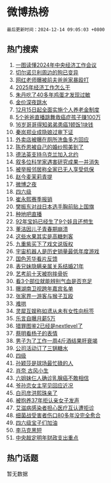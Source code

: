 # 微博热榜

`最后更新时间：2024-12-14 09:05:03 +0800`

## 热门搜索

1. [一图读懂2024年中央经济工作会议](https://m.weibo.cn/search?containerid=100103type%3D1%26t%3D10%26q%3D%23%E4%B8%80%E5%9B%BE%E8%AF%BB%E6%87%822024%E5%B9%B4%E4%B8%AD%E5%A4%AE%E7%BB%8F%E6%B5%8E%E5%B7%A5%E4%BD%9C%E4%BC%9A%E8%AE%AE%23&stream_entry_id=51&isnewpage=1&extparam=seat%3D1%26cate%3D10103%26pos%3D0%26q%3D%2523%25E4%25B8%2580%25E5%259B%25BE%25E8%25AF%25BB%25E6%2587%25822024%25E5%25B9%25B4%25E4%25B8%25AD%25E5%25A4%25AE%25E7%25BB%258F%25E6%25B5%258E%25E5%25B7%25A5%25E4%25BD%259C%25E4%25BC%259A%25E8%25AE%25AE%2523%26stream_entry_id%3D51%26c_type%3D51%26filter_type%3Drealtimehot%26dgr%3D0%26display_time%3D1734138302%26pre_seqid%3D173413830243802171147112)
1. [切尔诺贝利周边的狗已变异](https://m.weibo.cn/search?containerid=100103type%3D1%26t%3D10%26q%3D%23%E5%88%87%E5%B0%94%E8%AF%BA%E8%B4%9D%E5%88%A9%E5%91%A8%E8%BE%B9%E7%9A%84%E7%8B%97%E5%B7%B2%E5%8F%98%E5%BC%82%23&stream_entry_id=31&isnewpage=1&extparam=seat%3D1%26flag%3D2%26filter_type%3Drealtimehot%26realpos%3D1%26c_type%3D31%26lcate%3D5001%26cate%3D5001%26band_rank%3D1%26pos%3D0%26q%3D%2523%25E5%2588%2587%25E5%25B0%2594%25E8%25AF%25BA%25E8%25B4%259D%25E5%2588%25A9%25E5%2591%25A8%25E8%25BE%25B9%25E7%259A%2584%25E7%258B%2597%25E5%25B7%25B2%25E5%258F%2598%25E5%25BC%2582%2523%26stream_entry_id%3D31%26dgr%3D0%26display_time%3D1734138302%26pre_seqid%3D173413830243802171147112)
1. [网红老师曝被前夫爸爸家暴殴打](https://m.weibo.cn/search?containerid=100103type%3D1%26t%3D10%26q%3D%23%E7%BD%91%E7%BA%A2%E8%80%81%E5%B8%88%E6%9B%9D%E8%A2%AB%E5%89%8D%E5%A4%AB%E7%88%B8%E7%88%B8%E5%AE%B6%E6%9A%B4%E6%AE%B4%E6%89%93%23&stream_entry_id=31&isnewpage=1&extparam=seat%3D1%26flag%3D2%26filter_type%3Drealtimehot%26realpos%3D2%26c_type%3D31%26lcate%3D5001%26cate%3D5001%26band_rank%3D2%26pos%3D1%26q%3D%2523%25E7%25BD%2591%25E7%25BA%25A2%25E8%2580%2581%25E5%25B8%2588%25E6%259B%259D%25E8%25A2%25AB%25E5%2589%258D%25E5%25A4%25AB%25E7%2588%25B8%25E7%2588%25B8%25E5%25AE%25B6%25E6%259A%25B4%25E6%25AE%25B4%25E6%2589%2593%2523%26stream_entry_id%3D31%26dgr%3D0%26display_time%3D1734138302%26pre_seqid%3D173413830243802171147112)
1. [2025年经济工作怎么干](https://m.weibo.cn/search?containerid=100103type%3D1%26t%3D10%26q%3D%232025%E5%B9%B4%E7%BB%8F%E6%B5%8E%E5%B7%A5%E4%BD%9C%E6%80%8E%E4%B9%88%E5%B9%B2%23&stream_entry_id=31&isnewpage=1&extparam=seat%3D1%26flag%3D0%26filter_type%3Drealtimehot%26realpos%3D3%26c_type%3D31%26lcate%3D5001%26cate%3D5001%26band_rank%3D3%26pos%3D2%26q%3D%25232025%25E5%25B9%25B4%25E7%25BB%258F%25E6%25B5%258E%25E5%25B7%25A5%25E4%25BD%259C%25E6%2580%258E%25E4%25B9%2588%25E5%25B9%25B2%2523%26stream_entry_id%3D31%26dgr%3D0%26display_time%3D1734138302%26pre_seqid%3D173413830243802171147112)
1. [朱丹吃了40多年鸡蛋才发现过敏](https://m.weibo.cn/search?containerid=100103type%3D1%26t%3D10%26q%3D%23%E6%9C%B1%E4%B8%B9%E5%90%83%E4%BA%8640%E5%A4%9A%E5%B9%B4%E9%B8%A1%E8%9B%8B%E6%89%8D%E5%8F%91%E7%8E%B0%E8%BF%87%E6%95%8F%23&stream_entry_id=31&isnewpage=1&extparam=seat%3D1%26flag%3D2%26filter_type%3Drealtimehot%26realpos%3D4%26c_type%3D31%26lcate%3D5001%26cate%3D5001%26band_rank%3D4%26pos%3D3%26q%3D%2523%25E6%259C%25B1%25E4%25B8%25B9%25E5%2590%2583%25E4%25BA%258640%25E5%25A4%259A%25E5%25B9%25B4%25E9%25B8%25A1%25E8%259B%258B%25E6%2589%258D%25E5%258F%2591%25E7%258E%25B0%25E8%25BF%2587%25E6%2595%258F%2523%26stream_entry_id%3D31%26dgr%3D0%26display_time%3D1734138302%26pre_seqid%3D173413830243802171147112)
1. [金价深夜跳水](https://m.weibo.cn/search?containerid=100103type%3D1%26t%3D10%26q%3D%23%E9%87%91%E4%BB%B7%E6%B7%B1%E5%A4%9C%E8%B7%B3%E6%B0%B4%23&stream_entry_id=31&isnewpage=1&extparam=seat%3D1%26flag%3D1%26filter_type%3Drealtimehot%26realpos%3D5%26c_type%3D31%26lcate%3D5001%26cate%3D5001%26band_rank%3D5%26pos%3D4%26q%3D%2523%25E9%2587%2591%25E4%25BB%25B7%25E6%25B7%25B1%25E5%25A4%259C%25E8%25B7%25B3%25E6%25B0%25B4%2523%26stream_entry_id%3D31%26dgr%3D0%26display_time%3D1734138302%26pre_seqid%3D173413830243802171147112)
1. [12月15日起全面实施个人养老金制度](https://m.weibo.cn/search?containerid=100103type%3D1%26t%3D10%26q%3D%2312%E6%9C%8815%E6%97%A5%E8%B5%B7%E5%85%A8%E9%9D%A2%E5%AE%9E%E6%96%BD%E4%B8%AA%E4%BA%BA%E5%85%BB%E8%80%81%E9%87%91%E5%88%B6%E5%BA%A6%23&stream_entry_id=31&isnewpage=1&extparam=seat%3D1%26flag%3D0%26filter_type%3Drealtimehot%26realpos%3D6%26c_type%3D31%26lcate%3D5001%26cate%3D5001%26band_rank%3D6%26pos%3D5%26q%3D%252312%25E6%259C%258815%25E6%2597%25A5%25E8%25B5%25B7%25E5%2585%25A8%25E9%259D%25A2%25E5%25AE%259E%25E6%2596%25BD%25E4%25B8%25AA%25E4%25BA%25BA%25E5%2585%25BB%25E8%2580%2581%25E9%2587%2591%25E5%2588%25B6%25E5%25BA%25A6%2523%26stream_entry_id%3D31%26dgr%3D0%26display_time%3D1734138302%26pre_seqid%3D173413830243802171147112)
1. [5个爸爸直播跳舞救癌症孩子赚100万](https://m.weibo.cn/search?containerid=100103type%3D1%26t%3D10%26q%3D%235%E4%B8%AA%E7%88%B8%E7%88%B8%E7%9B%B4%E6%92%AD%E8%B7%B3%E8%88%9E%E6%95%91%E7%99%8C%E7%97%87%E5%AD%A9%E5%AD%90%E8%B5%9A100%E4%B8%87%23&stream_entry_id=31&isnewpage=1&extparam=seat%3D1%26flag%3D0%26filter_type%3Drealtimehot%26realpos%3D7%26c_type%3D31%26lcate%3D5001%26cate%3D5001%26band_rank%3D7%26pos%3D6%26q%3D%25235%25E4%25B8%25AA%25E7%2588%25B8%25E7%2588%25B8%25E7%259B%25B4%25E6%2592%25AD%25E8%25B7%25B3%25E8%2588%259E%25E6%2595%2591%25E7%2599%258C%25E7%2597%2587%25E5%25AD%25A9%25E5%25AD%2590%25E8%25B5%259A100%25E4%25B8%2587%2523%26stream_entry_id%3D31%26dgr%3D0%26display_time%3D1734138302%26pre_seqid%3D173413830243802171147112)
1. [16岁哥哥得知弟弟患癌1顿饭1块钱](https://m.weibo.cn/search?containerid=100103type%3D1%26t%3D10%26q%3D%2316%E5%B2%81%E5%93%A5%E5%93%A5%E5%BE%97%E7%9F%A5%E5%BC%9F%E5%BC%9F%E6%82%A3%E7%99%8C1%E9%A1%BF%E9%A5%AD1%E5%9D%97%E9%92%B1%23&stream_entry_id=31&isnewpage=1&extparam=seat%3D1%26flag%3D0%26filter_type%3Drealtimehot%26realpos%3D8%26c_type%3D31%26lcate%3D5001%26cate%3D5001%26band_rank%3D8%26pos%3D7%26q%3D%252316%25E5%25B2%2581%25E5%2593%25A5%25E5%2593%25A5%25E5%25BE%2597%25E7%259F%25A5%25E5%25BC%259F%25E5%25BC%259F%25E6%2582%25A3%25E7%2599%258C1%25E9%25A1%25BF%25E9%25A5%25AD1%25E5%259D%2597%25E9%2592%25B1%2523%26stream_entry_id%3D31%26dgr%3D0%26display_time%3D1734138302%26pre_seqid%3D173413830243802171147112)
1. [秦岚郑业成隐娘过审下证](https://m.weibo.cn/search?containerid=100103type%3D1%26t%3D10%26q%3D%23%E7%A7%A6%E5%B2%9A%E9%83%91%E4%B8%9A%E6%88%90%E9%9A%90%E5%A8%98%E8%BF%87%E5%AE%A1%E4%B8%8B%E8%AF%81%23&stream_entry_id=31&isnewpage=1&extparam=seat%3D1%26flag%3D1%26filter_type%3Drealtimehot%26realpos%3D9%26c_type%3D31%26lcate%3D5001%26cate%3D5001%26band_rank%3D9%26pos%3D8%26q%3D%2523%25E7%25A7%25A6%25E5%25B2%259A%25E9%2583%2591%25E4%25B8%259A%25E6%2588%2590%25E9%259A%2590%25E5%25A8%2598%25E8%25BF%2587%25E5%25AE%25A1%25E4%25B8%258B%25E8%25AF%2581%2523%26stream_entry_id%3D31%26dgr%3D0%26display_time%3D1734138302%26pre_seqid%3D173413830243802171147112)
1. [外卖店被曝在厕所洗鱼多方回应](https://m.weibo.cn/search?containerid=100103type%3D1%26t%3D10%26q%3D%23%E5%A4%96%E5%8D%96%E5%BA%97%E8%A2%AB%E6%9B%9D%E5%9C%A8%E5%8E%95%E6%89%80%E6%B4%97%E9%B1%BC%E5%A4%9A%E6%96%B9%E5%9B%9E%E5%BA%94%23&stream_entry_id=31&isnewpage=1&extparam=seat%3D1%26flag%3D1%26filter_type%3Drealtimehot%26realpos%3D10%26c_type%3D31%26lcate%3D5001%26cate%3D5001%26band_rank%3D10%26pos%3D9%26q%3D%2523%25E5%25A4%2596%25E5%258D%2596%25E5%25BA%2597%25E8%25A2%25AB%25E6%259B%259D%25E5%259C%25A8%25E5%258E%2595%25E6%2589%2580%25E6%25B4%2597%25E9%25B1%25BC%25E5%25A4%259A%25E6%2596%25B9%25E5%259B%259E%25E5%25BA%2594%2523%26stream_entry_id%3D31%26dgr%3D0%26display_time%3D1734138302%26pre_seqid%3D173413830243802171147112)
1. [陈乔恩被自己的婚纱照美到了](https://m.weibo.cn/search?containerid=100103type%3D1%26t%3D10%26q%3D%23%E9%99%88%E4%B9%94%E6%81%A9%E8%A2%AB%E8%87%AA%E5%B7%B1%E7%9A%84%E5%A9%9A%E7%BA%B1%E7%85%A7%E7%BE%8E%E5%88%B0%E4%BA%86%23&stream_entry_id=31&isnewpage=1&extparam=seat%3D1%26flag%3D1%26filter_type%3Drealtimehot%26realpos%3D11%26c_type%3D31%26lcate%3D5001%26cate%3D5001%26band_rank%3D11%26pos%3D10%26q%3D%2523%25E9%2599%2588%25E4%25B9%2594%25E6%2581%25A9%25E8%25A2%25AB%25E8%2587%25AA%25E5%25B7%25B1%25E7%259A%2584%25E5%25A9%259A%25E7%25BA%25B1%25E7%2585%25A7%25E7%25BE%258E%25E5%2588%25B0%25E4%25BA%2586%2523%26stream_entry_id%3D31%26dgr%3D0%26display_time%3D1734138302%26pre_seqid%3D173413830243802171147112)
1. [德法英支持乌克兰加入北约](https://m.weibo.cn/search?containerid=100103type%3D1%26t%3D10%26q%3D%23%E5%BE%B7%E6%B3%95%E8%8B%B1%E6%94%AF%E6%8C%81%E4%B9%8C%E5%85%8B%E5%85%B0%E5%8A%A0%E5%85%A5%E5%8C%97%E7%BA%A6%23&stream_entry_id=31&isnewpage=1&extparam=seat%3D1%26flag%3D1%26filter_type%3Drealtimehot%26realpos%3D12%26c_type%3D31%26lcate%3D5001%26cate%3D5001%26band_rank%3D12%26pos%3D11%26q%3D%2523%25E5%25BE%25B7%25E6%25B3%2595%25E8%258B%25B1%25E6%2594%25AF%25E6%258C%2581%25E4%25B9%258C%25E5%2585%258B%25E5%2585%25B0%25E5%258A%25A0%25E5%2585%25A5%25E5%258C%2597%25E7%25BA%25A6%2523%26stream_entry_id%3D31%26dgr%3D0%26display_time%3D1734138302%26pre_seqid%3D173413830243802171147112)
1. [叙多位科学家遇害研究成果一并消失](https://m.weibo.cn/search?containerid=100103type%3D1%26t%3D10%26q%3D%23%E5%8F%99%E5%A4%9A%E4%BD%8D%E7%A7%91%E5%AD%A6%E5%AE%B6%E9%81%87%E5%AE%B3%E7%A0%94%E7%A9%B6%E6%88%90%E6%9E%9C%E4%B8%80%E5%B9%B6%E6%B6%88%E5%A4%B1%23&stream_entry_id=31&isnewpage=1&extparam=seat%3D1%26flag%3D0%26filter_type%3Drealtimehot%26realpos%3D13%26c_type%3D31%26lcate%3D5001%26cate%3D5001%26band_rank%3D13%26pos%3D12%26q%3D%2523%25E5%258F%2599%25E5%25A4%259A%25E4%25BD%258D%25E7%25A7%2591%25E5%25AD%25A6%25E5%25AE%25B6%25E9%2581%2587%25E5%25AE%25B3%25E7%25A0%2594%25E7%25A9%25B6%25E6%2588%2590%25E6%259E%259C%25E4%25B8%2580%25E5%25B9%25B6%25E6%25B6%2588%25E5%25A4%25B1%2523%26stream_entry_id%3D31%26dgr%3D0%26display_time%3D1734138302%26pre_seqid%3D173413830243802171147112)
1. [被举报邻居称全家已无人享受低保](https://m.weibo.cn/search?containerid=100103type%3D1%26t%3D10%26q%3D%23%E8%A2%AB%E4%B8%BE%E6%8A%A5%E9%82%BB%E5%B1%85%E7%A7%B0%E5%85%A8%E5%AE%B6%E5%B7%B2%E6%97%A0%E4%BA%BA%E4%BA%AB%E5%8F%97%E4%BD%8E%E4%BF%9D%23&stream_entry_id=31&isnewpage=1&extparam=seat%3D1%26flag%3D0%26filter_type%3Drealtimehot%26realpos%3D14%26c_type%3D31%26lcate%3D5001%26cate%3D5001%26band_rank%3D14%26pos%3D13%26q%3D%2523%25E8%25A2%25AB%25E4%25B8%25BE%25E6%258A%25A5%25E9%2582%25BB%25E5%25B1%2585%25E7%25A7%25B0%25E5%2585%25A8%25E5%25AE%25B6%25E5%25B7%25B2%25E6%2597%25A0%25E4%25BA%25BA%25E4%25BA%25AB%25E5%258F%2597%25E4%25BD%258E%25E4%25BF%259D%2523%26stream_entry_id%3D31%26dgr%3D0%26display_time%3D1734138302%26pre_seqid%3D173413830243802171147112)
1. [赵今麦茉莉青提](https://m.weibo.cn/search?containerid=100103type%3D1%26t%3D10%26q%3D%23%E8%B5%B5%E4%BB%8A%E9%BA%A6%E8%8C%89%E8%8E%89%E9%9D%92%E6%8F%90%23&stream_entry_id=31&isnewpage=1&extparam=seat%3D1%26flag%3D1%26filter_type%3Drealtimehot%26realpos%3D15%26c_type%3D31%26lcate%3D5001%26cate%3D5001%26band_rank%3D15%26pos%3D14%26q%3D%2523%25E8%25B5%25B5%25E4%25BB%258A%25E9%25BA%25A6%25E8%258C%2589%25E8%258E%2589%25E9%259D%2592%25E6%258F%2590%2523%26stream_entry_id%3D31%26dgr%3D0%26display_time%3D1734138302%26pre_seqid%3D173413830243802171147112)
1. [微博之夜](https://m.weibo.cn/search?containerid=100103type%3D1%26t%3D10%26q%3D%E5%BE%AE%E5%8D%9A%E4%B9%8B%E5%A4%9C&stream_entry_id=31&isnewpage=1&extparam=seat%3D1%26flag%3D0%26filter_type%3Drealtimehot%26realpos%3D16%26c_type%3D31%26lcate%3D5001%26cate%3D5001%26band_rank%3D16%26pos%3D15%26q%3D%25E5%25BE%25AE%25E5%258D%259A%25E4%25B9%258B%25E5%25A4%259C%26stream_entry_id%3D31%26dgr%3D0%26display_time%3D1734138302%26pre_seqid%3D173413830243802171147112)
1. [四六级](https://m.weibo.cn/search?containerid=100103type%3D1%26t%3D10%26q%3D%E5%9B%9B%E5%85%AD%E7%BA%A7&stream_entry_id=31&isnewpage=1&extparam=seat%3D1%26flag%3D0%26filter_type%3Drealtimehot%26realpos%3D17%26c_type%3D31%26lcate%3D5001%26cate%3D5001%26band_rank%3D17%26pos%3D16%26q%3D%25E5%259B%259B%25E5%2585%25AD%25E7%25BA%25A7%26stream_entry_id%3D31%26dgr%3D0%26display_time%3D1734138302%26pre_seqid%3D173413830243802171147112)
1. [崔永熙赛季报销](https://m.weibo.cn/search?containerid=100103type%3D1%26t%3D10%26q%3D%23%E5%B4%94%E6%B0%B8%E7%86%99%E8%B5%9B%E5%AD%A3%E6%8A%A5%E9%94%80%23&stream_entry_id=31&isnewpage=1&extparam=seat%3D1%26flag%3D1%26filter_type%3Drealtimehot%26realpos%3D18%26c_type%3D31%26lcate%3D5001%26cate%3D5001%26band_rank%3D18%26pos%3D17%26q%3D%2523%25E5%25B4%2594%25E6%25B0%25B8%25E7%2586%2599%25E8%25B5%259B%25E5%25AD%25A3%25E6%258A%25A5%25E9%2594%2580%2523%26stream_entry_id%3D31%26dgr%3D0%26display_time%3D1734138302%26pre_seqid%3D173413830243802171147112)
1. [樊振东对战日本选手胸前贴上国旗](https://m.weibo.cn/search?containerid=100103type%3D1%26t%3D10%26q%3D%23%E6%A8%8A%E6%8C%AF%E4%B8%9C%E5%AF%B9%E6%88%98%E6%97%A5%E6%9C%AC%E9%80%89%E6%89%8B%E8%83%B8%E5%89%8D%E8%B4%B4%E4%B8%8A%E5%9B%BD%E6%97%97%23&stream_entry_id=31&isnewpage=1&extparam=seat%3D1%26flag%3D0%26filter_type%3Drealtimehot%26realpos%3D19%26c_type%3D31%26lcate%3D5001%26cate%3D5001%26band_rank%3D19%26pos%3D18%26q%3D%2523%25E6%25A8%258A%25E6%258C%25AF%25E4%25B8%259C%25E5%25AF%25B9%25E6%2588%2598%25E6%2597%25A5%25E6%259C%25AC%25E9%2580%2589%25E6%2589%258B%25E8%2583%25B8%25E5%2589%258D%25E8%25B4%25B4%25E4%25B8%258A%25E5%259B%25BD%25E6%2597%2597%2523%26stream_entry_id%3D31%26dgr%3D0%26display_time%3D1734138302%26pre_seqid%3D173413830243802171147112)
1. [种地吧直播](https://m.weibo.cn/search?containerid=100103type%3D1%26t%3D10%26q%3D%E7%A7%8D%E5%9C%B0%E5%90%A7%E7%9B%B4%E6%92%AD&stream_entry_id=31&isnewpage=1&extparam=seat%3D1%26flag%3D1%26filter_type%3Drealtimehot%26realpos%3D20%26c_type%3D31%26lcate%3D5001%26cate%3D5001%26band_rank%3D20%26pos%3D19%26q%3D%25E7%25A7%258D%25E5%259C%25B0%25E5%2590%25A7%25E7%259B%25B4%25E6%2592%25AD%26stream_entry_id%3D31%26dgr%3D0%26display_time%3D1734138302%26pre_seqid%3D173413830243802171147112)
1. [92年宝妈已经生了9个娃且还想生](https://m.weibo.cn/search?containerid=100103type%3D1%26t%3D10%26q%3D%2392%E5%B9%B4%E5%AE%9D%E5%A6%88%E5%B7%B2%E7%BB%8F%E7%94%9F%E4%BA%869%E4%B8%AA%E5%A8%83%E4%B8%94%E8%BF%98%E6%83%B3%E7%94%9F%23&stream_entry_id=31&isnewpage=1&extparam=seat%3D1%26flag%3D0%26filter_type%3Drealtimehot%26realpos%3D21%26c_type%3D31%26lcate%3D5001%26cate%3D5001%26band_rank%3D21%26pos%3D20%26q%3D%252392%25E5%25B9%25B4%25E5%25AE%259D%25E5%25A6%2588%25E5%25B7%25B2%25E7%25BB%258F%25E7%2594%259F%25E4%25BA%25869%25E4%25B8%25AA%25E5%25A8%2583%25E4%25B8%2594%25E8%25BF%2598%25E6%2583%25B3%25E7%2594%259F%2523%26stream_entry_id%3D31%26dgr%3D0%26display_time%3D1734138302%26pre_seqid%3D173413830243802171147112)
1. [董洁因儿子青春期崩溃](https://m.weibo.cn/search?containerid=100103type%3D1%26t%3D10%26q%3D%23%E8%91%A3%E6%B4%81%E5%9B%A0%E5%84%BF%E5%AD%90%E9%9D%92%E6%98%A5%E6%9C%9F%E5%B4%A9%E6%BA%83%23&stream_entry_id=31&isnewpage=1&extparam=seat%3D1%26flag%3D0%26filter_type%3Drealtimehot%26realpos%3D22%26c_type%3D31%26lcate%3D5001%26cate%3D5001%26band_rank%3D22%26pos%3D21%26q%3D%2523%25E8%2591%25A3%25E6%25B4%2581%25E5%259B%25A0%25E5%2584%25BF%25E5%25AD%2590%25E9%259D%2592%25E6%2598%25A5%25E6%259C%259F%25E5%25B4%25A9%25E6%25BA%2583%2523%26stream_entry_id%3D31%26dgr%3D0%26display_time%3D1734138302%26pre_seqid%3D173413830243802171147112)
1. [这些水果其实是高糖刺客](https://m.weibo.cn/search?containerid=100103type%3D1%26t%3D10%26q%3D%23%E8%BF%99%E4%BA%9B%E6%B0%B4%E6%9E%9C%E5%85%B6%E5%AE%9E%E6%98%AF%E9%AB%98%E7%B3%96%E5%88%BA%E5%AE%A2%23&stream_entry_id=31&isnewpage=1&extparam=seat%3D1%26flag%3D1%26filter_type%3Drealtimehot%26realpos%3D23%26c_type%3D31%26lcate%3D5001%26cate%3D5001%26band_rank%3D23%26pos%3D22%26q%3D%2523%25E8%25BF%2599%25E4%25BA%259B%25E6%25B0%25B4%25E6%259E%259C%25E5%2585%25B6%25E5%25AE%259E%25E6%2598%25AF%25E9%25AB%2598%25E7%25B3%2596%25E5%2588%25BA%25E5%25AE%25A2%2523%26stream_entry_id%3D31%26dgr%3D0%26display_time%3D1734138302%26pre_seqid%3D173413830243802171147112)
1. [九重紫买下了戏文说版权](https://m.weibo.cn/search?containerid=100103type%3D1%26t%3D10%26q%3D%23%E4%B9%9D%E9%87%8D%E7%B4%AB%E4%B9%B0%E4%B8%8B%E4%BA%86%E6%88%8F%E6%96%87%E8%AF%B4%E7%89%88%E6%9D%83%23&stream_entry_id=31&isnewpage=1&extparam=seat%3D1%26flag%3D0%26filter_type%3Drealtimehot%26realpos%3D24%26c_type%3D31%26lcate%3D5001%26cate%3D5001%26band_rank%3D24%26pos%3D23%26q%3D%2523%25E4%25B9%259D%25E9%2587%258D%25E7%25B4%25AB%25E4%25B9%25B0%25E4%25B8%258B%25E4%25BA%2586%25E6%2588%258F%25E6%2596%2587%25E8%25AF%25B4%25E7%2589%2588%25E6%259D%2583%2523%26stream_entry_id%3D31%26dgr%3D0%26display_time%3D1734138302%26pre_seqid%3D173413830243802171147112)
1. [宇宙机器人是历史销量最低年度游戏](https://m.weibo.cn/search?containerid=100103type%3D1%26t%3D10%26q%3D%E5%AE%87%E5%AE%99%E6%9C%BA%E5%99%A8%E4%BA%BA%E6%98%AF%E5%8E%86%E5%8F%B2%E9%94%80%E9%87%8F%E6%9C%80%E4%BD%8E%E5%B9%B4%E5%BA%A6%E6%B8%B8%E6%88%8F&stream_entry_id=31&isnewpage=1&extparam=seat%3D1%26flag%3D1%26filter_type%3Drealtimehot%26realpos%3D25%26c_type%3D31%26lcate%3D5001%26cate%3D5001%26band_rank%3D25%26pos%3D24%26q%3D%25E5%25AE%2587%25E5%25AE%2599%25E6%259C%25BA%25E5%2599%25A8%25E4%25BA%25BA%25E6%2598%25AF%25E5%258E%2586%25E5%258F%25B2%25E9%2594%2580%25E9%2587%258F%25E6%259C%2580%25E4%25BD%258E%25E5%25B9%25B4%25E5%25BA%25A6%25E6%25B8%25B8%25E6%2588%258F%26stream_entry_id%3D31%26dgr%3D0%26display_time%3D1734138302%26pre_seqid%3D173413830243802171147112)
1. [国色芳华看片反馈](https://m.weibo.cn/search?containerid=100103type%3D1%26t%3D10%26q%3D%23%E5%9B%BD%E8%89%B2%E8%8A%B3%E5%8D%8E%E7%9C%8B%E7%89%87%E5%8F%8D%E9%A6%88%23&stream_entry_id=31&isnewpage=1&extparam=seat%3D1%26flag%3D1%26filter_type%3Drealtimehot%26realpos%3D26%26c_type%3D31%26lcate%3D5001%26cate%3D5001%26band_rank%3D26%26pos%3D25%26q%3D%2523%25E5%259B%25BD%25E8%2589%25B2%25E8%258A%25B3%25E5%258D%258E%25E7%259C%258B%25E7%2589%2587%25E5%258F%258D%25E9%25A6%2588%2523%26stream_entry_id%3D31%26dgr%3D0%26display_time%3D1734138302%26pre_seqid%3D173413830243802171147112)
1. [表兄妹隐瞒亲属关系结婚21年](https://m.weibo.cn/search?containerid=100103type%3D1%26t%3D10%26q%3D%23%E8%A1%A8%E5%85%84%E5%A6%B9%E9%9A%90%E7%9E%92%E4%BA%B2%E5%B1%9E%E5%85%B3%E7%B3%BB%E7%BB%93%E5%A9%9A21%E5%B9%B4%23&stream_entry_id=31&isnewpage=1&extparam=seat%3D1%26flag%3D0%26filter_type%3Drealtimehot%26realpos%3D27%26c_type%3D31%26lcate%3D5001%26cate%3D5001%26band_rank%3D27%26pos%3D26%26q%3D%2523%25E8%25A1%25A8%25E5%2585%2584%25E5%25A6%25B9%25E9%259A%2590%25E7%259E%2592%25E4%25BA%25B2%25E5%25B1%259E%25E5%2585%25B3%25E7%25B3%25BB%25E7%25BB%2593%25E5%25A9%259A21%25E5%25B9%25B4%2523%26stream_entry_id%3D31%26dgr%3D0%26display_time%3D1734138302%26pre_seqid%3D173413830243802171147112)
1. [艺考前十天被抱摔骨折](https://m.weibo.cn/search?containerid=100103type%3D1%26t%3D10%26q%3D%E8%89%BA%E8%80%83%E5%89%8D%E5%8D%81%E5%A4%A9%E8%A2%AB%E6%8A%B1%E6%91%94%E9%AA%A8%E6%8A%98&stream_entry_id=31&isnewpage=1&extparam=seat%3D1%26flag%3D0%26filter_type%3Drealtimehot%26realpos%3D28%26c_type%3D31%26lcate%3D5001%26cate%3D5001%26band_rank%3D28%26pos%3D27%26q%3D%25E8%2589%25BA%25E8%2580%2583%25E5%2589%258D%25E5%258D%2581%25E5%25A4%25A9%25E8%25A2%25AB%25E6%258A%25B1%25E6%2591%2594%25E9%25AA%25A8%25E6%258A%2598%26stream_entry_id%3D31%26dgr%3D0%26display_time%3D1734138302%26pre_seqid%3D173413830243802171147112)
1. [看3个部位就能辨别气血是否充足](https://m.weibo.cn/search?containerid=100103type%3D1%26t%3D10%26q%3D%23%E7%9C%8B3%E4%B8%AA%E9%83%A8%E4%BD%8D%E5%B0%B1%E8%83%BD%E8%BE%A8%E5%88%AB%E6%B0%94%E8%A1%80%E6%98%AF%E5%90%A6%E5%85%85%E8%B6%B3%23&stream_entry_id=31&isnewpage=1&extparam=seat%3D1%26flag%3D0%26filter_type%3Drealtimehot%26realpos%3D29%26c_type%3D31%26lcate%3D5001%26cate%3D5001%26band_rank%3D29%26pos%3D28%26q%3D%2523%25E7%259C%258B3%25E4%25B8%25AA%25E9%2583%25A8%25E4%25BD%258D%25E5%25B0%25B1%25E8%2583%25BD%25E8%25BE%25A8%25E5%2588%25AB%25E6%25B0%2594%25E8%25A1%2580%25E6%2598%25AF%25E5%2590%25A6%25E5%2585%2585%25E8%25B6%25B3%2523%26stream_entry_id%3D31%26dgr%3D0%26display_time%3D1734138302%26pre_seqid%3D173413830243802171147112)
1. [曝湖南卫视跨年嘉宾名单](https://m.weibo.cn/search?containerid=100103type%3D1%26t%3D10%26q%3D%23%E6%9B%9D%E6%B9%96%E5%8D%97%E5%8D%AB%E8%A7%86%E8%B7%A8%E5%B9%B4%E5%98%89%E5%AE%BE%E5%90%8D%E5%8D%95%23&stream_entry_id=31&isnewpage=1&extparam=seat%3D1%26flag%3D0%26filter_type%3Drealtimehot%26realpos%3D30%26c_type%3D31%26lcate%3D5001%26cate%3D5001%26band_rank%3D30%26pos%3D29%26q%3D%2523%25E6%259B%259D%25E6%25B9%2596%25E5%258D%2597%25E5%258D%25AB%25E8%25A7%2586%25E8%25B7%25A8%25E5%25B9%25B4%25E5%2598%2589%25E5%25AE%25BE%25E5%2590%258D%25E5%258D%2595%2523%26stream_entry_id%3D31%26dgr%3D0%26display_time%3D1734138302%26pre_seqid%3D173413830243802171147112)
1. [张家界一游客与猴子互殴](https://m.weibo.cn/search?containerid=100103type%3D1%26t%3D10%26q%3D%23%E5%BC%A0%E5%AE%B6%E7%95%8C%E4%B8%80%E6%B8%B8%E5%AE%A2%E4%B8%8E%E7%8C%B4%E5%AD%90%E4%BA%92%E6%AE%B4%23&stream_entry_id=31&isnewpage=1&extparam=seat%3D1%26flag%3D0%26filter_type%3Drealtimehot%26realpos%3D31%26c_type%3D31%26lcate%3D5001%26cate%3D5001%26band_rank%3D31%26pos%3D30%26q%3D%2523%25E5%25BC%25A0%25E5%25AE%25B6%25E7%2595%258C%25E4%25B8%2580%25E6%25B8%25B8%25E5%25AE%25A2%25E4%25B8%258E%25E7%258C%25B4%25E5%25AD%2590%25E4%25BA%2592%25E6%25AE%25B4%2523%26stream_entry_id%3D31%26dgr%3D0%26display_time%3D1734138302%26pre_seqid%3D173413830243802171147112)
1. [难哄](https://m.weibo.cn/search?containerid=100103type%3D1%26t%3D10%26q%3D%E9%9A%BE%E5%93%84&stream_entry_id=31&isnewpage=1&extparam=seat%3D1%26flag%3D0%26filter_type%3Drealtimehot%26realpos%3D32%26c_type%3D31%26lcate%3D5001%26cate%3D5001%26band_rank%3D32%26pos%3D31%26q%3D%25E9%259A%25BE%25E5%2593%2584%26stream_entry_id%3D31%26dgr%3D0%26display_time%3D1734138302%26pre_seqid%3D173413830243802171147112)
1. [灵犀互娱称如鸢从未有女性向标签](https://m.weibo.cn/search?containerid=100103type%3D1%26t%3D10%26q%3D%23%E7%81%B5%E7%8A%80%E4%BA%92%E5%A8%B1%E7%A7%B0%E5%A6%82%E9%B8%A2%E4%BB%8E%E6%9C%AA%E6%9C%89%E5%A5%B3%E6%80%A7%E5%90%91%E6%A0%87%E7%AD%BE%23&stream_entry_id=31&isnewpage=1&extparam=seat%3D1%26flag%3D1%26filter_type%3Drealtimehot%26realpos%3D33%26c_type%3D31%26lcate%3D5001%26cate%3D5001%26band_rank%3D33%26pos%3D32%26q%3D%2523%25E7%2581%25B5%25E7%258A%2580%25E4%25BA%2592%25E5%25A8%25B1%25E7%25A7%25B0%25E5%25A6%2582%25E9%25B8%25A2%25E4%25BB%258E%25E6%259C%25AA%25E6%259C%2589%25E5%25A5%25B3%25E6%2580%25A7%25E5%2590%2591%25E6%25A0%2587%25E7%25AD%25BE%2523%26stream_entry_id%3D31%26dgr%3D0%26display_time%3D1734138302%26pre_seqid%3D173413830243802171147112)
1. [乐言自曝月薪5万](https://m.weibo.cn/search?containerid=100103type%3D1%26t%3D10%26q%3D%23%E4%B9%90%E8%A8%80%E8%87%AA%E6%9B%9D%E6%9C%88%E8%96%AA5%E4%B8%87%23&stream_entry_id=31&isnewpage=1&extparam=seat%3D1%26flag%3D1%26filter_type%3Drealtimehot%26realpos%3D34%26c_type%3D31%26lcate%3D5001%26cate%3D5001%26band_rank%3D34%26pos%3D33%26q%3D%2523%25E4%25B9%2590%25E8%25A8%2580%25E8%2587%25AA%25E6%259B%259D%25E6%259C%2588%25E8%2596%25AA5%25E4%25B8%2587%2523%26stream_entry_id%3D31%26dgr%3D0%26display_time%3D1734138302%26pre_seqid%3D173413830243802171147112)
1. [猎罪图鉴2已经是nextlevel了](https://m.weibo.cn/search?containerid=100103type%3D1%26t%3D10%26q%3D%23%E7%8C%8E%E7%BD%AA%E5%9B%BE%E9%89%B42%E5%B7%B2%E7%BB%8F%E6%98%AFnextlevel%E4%BA%86%23&stream_entry_id=31&isnewpage=1&extparam=seat%3D1%26flag%3D0%26filter_type%3Drealtimehot%26realpos%3D35%26c_type%3D31%26lcate%3D5001%26cate%3D5001%26band_rank%3D35%26pos%3D34%26q%3D%2523%25E7%258C%258E%25E7%25BD%25AA%25E5%259B%25BE%25E9%2589%25B42%25E5%25B7%25B2%25E7%25BB%258F%25E6%2598%25AFnextlevel%25E4%25BA%2586%2523%26stream_entry_id%3D31%26dgr%3D0%26display_time%3D1734138302%26pre_seqid%3D173413830243802171147112)
1. [蔡明看杨子的表情](https://m.weibo.cn/search?containerid=100103type%3D1%26t%3D10%26q%3D%23%E8%94%A1%E6%98%8E%E7%9C%8B%E6%9D%A8%E5%AD%90%E7%9A%84%E8%A1%A8%E6%83%85%23&stream_entry_id=31&isnewpage=1&extparam=seat%3D1%26flag%3D0%26filter_type%3Drealtimehot%26realpos%3D36%26c_type%3D31%26lcate%3D5001%26cate%3D5001%26band_rank%3D36%26pos%3D35%26q%3D%2523%25E8%2594%25A1%25E6%2598%258E%25E7%259C%258B%25E6%259D%25A8%25E5%25AD%2590%25E7%259A%2584%25E8%25A1%25A8%25E6%2583%2585%2523%26stream_entry_id%3D31%26dgr%3D0%26display_time%3D1734138302%26pre_seqid%3D173413830243802171147112)
1. [男子为了工作一周4斤酒结果肝衰竭](https://m.weibo.cn/search?containerid=100103type%3D1%26t%3D10%26q%3D%23%E7%94%B7%E5%AD%90%E4%B8%BA%E4%BA%86%E5%B7%A5%E4%BD%9C%E4%B8%80%E5%91%A84%E6%96%A4%E9%85%92%E7%BB%93%E6%9E%9C%E8%82%9D%E8%A1%B0%E7%AB%AD%23&stream_entry_id=31&isnewpage=1&extparam=seat%3D1%26flag%3D0%26filter_type%3Drealtimehot%26realpos%3D37%26c_type%3D31%26lcate%3D5001%26cate%3D5001%26band_rank%3D37%26pos%3D36%26q%3D%2523%25E7%2594%25B7%25E5%25AD%2590%25E4%25B8%25BA%25E4%25BA%2586%25E5%25B7%25A5%25E4%25BD%259C%25E4%25B8%2580%25E5%2591%25A84%25E6%2596%25A4%25E9%2585%2592%25E7%25BB%2593%25E6%259E%259C%25E8%2582%259D%25E8%25A1%25B0%25E7%25AB%25AD%2523%26stream_entry_id%3D31%26dgr%3D0%26display_time%3D1734138302%26pre_seqid%3D173413830243802171147112)
1. [公司活动订了三锅糖水](https://m.weibo.cn/search?containerid=100103type%3D1%26t%3D10%26q%3D%23%E5%85%AC%E5%8F%B8%E6%B4%BB%E5%8A%A8%E8%AE%A2%E4%BA%86%E4%B8%89%E9%94%85%E7%B3%96%E6%B0%B4%23&stream_entry_id=31&isnewpage=1&extparam=seat%3D1%26flag%3D1%26filter_type%3Drealtimehot%26realpos%3D38%26c_type%3D31%26lcate%3D5001%26cate%3D5001%26band_rank%3D38%26pos%3D37%26q%3D%2523%25E5%2585%25AC%25E5%258F%25B8%25E6%25B4%25BB%25E5%258A%25A8%25E8%25AE%25A2%25E4%25BA%2586%25E4%25B8%2589%25E9%2594%2585%25E7%25B3%2596%25E6%25B0%25B4%2523%26stream_entry_id%3D31%26dgr%3D0%26display_time%3D1734138302%26pre_seqid%3D173413830243802171147112)
1. [四级](https://m.weibo.cn/search?containerid=100103type%3D1%26t%3D10%26q%3D%E5%9B%9B%E7%BA%A7&stream_entry_id=31&isnewpage=1&extparam=seat%3D1%26flag%3D1%26filter_type%3Drealtimehot%26realpos%3D39%26c_type%3D31%26lcate%3D5001%26cate%3D5001%26band_rank%3D39%26pos%3D38%26q%3D%25E5%259B%259B%25E7%25BA%25A7%26stream_entry_id%3D31%26dgr%3D0%26display_time%3D1734138302%26pre_seqid%3D173413830243802171147112)
1. [孙颖莎是球场最忙碌的人](https://m.weibo.cn/search?containerid=100103type%3D1%26t%3D10%26q%3D%23%E5%AD%99%E9%A2%96%E8%8E%8E%E6%98%AF%E7%90%83%E5%9C%BA%E6%9C%80%E5%BF%99%E7%A2%8C%E7%9A%84%E4%BA%BA%23&stream_entry_id=31&isnewpage=1&extparam=seat%3D1%26flag%3D1%26filter_type%3Drealtimehot%26realpos%3D40%26c_type%3D31%26lcate%3D5001%26cate%3D5001%26band_rank%3D40%26pos%3D39%26q%3D%2523%25E5%25AD%2599%25E9%25A2%2596%25E8%258E%258E%25E6%2598%25AF%25E7%2590%2583%25E5%259C%25BA%25E6%259C%2580%25E5%25BF%2599%25E7%25A2%258C%25E7%259A%2584%25E4%25BA%25BA%2523%26stream_entry_id%3D31%26dgr%3D0%26display_time%3D1734138302%26pre_seqid%3D173413830243802171147112)
1. [肖奈 古风小生](https://m.weibo.cn/search?containerid=100103type%3D1%26t%3D10%26q%3D%E8%82%96%E5%A5%88+%E5%8F%A4%E9%A3%8E%E5%B0%8F%E7%94%9F&stream_entry_id=31&isnewpage=1&extparam=seat%3D1%26flag%3D1%26filter_type%3Drealtimehot%26realpos%3D41%26c_type%3D31%26lcate%3D5001%26cate%3D5001%26band_rank%3D41%26pos%3D40%26q%3D%25E8%2582%2596%25E5%25A5%2588%2520%25E5%258F%25A4%25E9%25A3%258E%25E5%25B0%258F%25E7%2594%259F%26stream_entry_id%3D31%26dgr%3D0%26display_time%3D1734138302%26pre_seqid%3D173413830243802171147112)
1. [六姐妹仨人确诊乳腺癌不敢相信](https://m.weibo.cn/search?containerid=100103type%3D1%26t%3D10%26q%3D%23%E5%85%AD%E5%A7%90%E5%A6%B9%E4%BB%A8%E4%BA%BA%E7%A1%AE%E8%AF%8A%E4%B9%B3%E8%85%BA%E7%99%8C%E4%B8%8D%E6%95%A2%E7%9B%B8%E4%BF%A1%23&stream_entry_id=31&isnewpage=1&extparam=seat%3D1%26flag%3D0%26filter_type%3Drealtimehot%26realpos%3D42%26c_type%3D31%26lcate%3D5001%26cate%3D5001%26band_rank%3D42%26pos%3D41%26q%3D%2523%25E5%2585%25AD%25E5%25A7%2590%25E5%25A6%25B9%25E4%25BB%25A8%25E4%25BA%25BA%25E7%25A1%25AE%25E8%25AF%258A%25E4%25B9%25B3%25E8%2585%25BA%25E7%2599%258C%25E4%25B8%258D%25E6%2595%25A2%25E7%259B%25B8%25E4%25BF%25A1%2523%26stream_entry_id%3D31%26dgr%3D0%26display_time%3D1734138302%26pre_seqid%3D173413830243802171147112)
1. [爷孙恋女主罕见回应近况](https://m.weibo.cn/search?containerid=100103type%3D1%26t%3D10%26q%3D%23%E7%88%B7%E5%AD%99%E6%81%8B%E5%A5%B3%E4%B8%BB%E7%BD%95%E8%A7%81%E5%9B%9E%E5%BA%94%E8%BF%91%E5%86%B5%23&stream_entry_id=31&isnewpage=1&extparam=seat%3D1%26flag%3D0%26filter_type%3Drealtimehot%26realpos%3D43%26c_type%3D31%26lcate%3D5001%26cate%3D5001%26band_rank%3D43%26pos%3D42%26q%3D%2523%25E7%2588%25B7%25E5%25AD%2599%25E6%2581%258B%25E5%25A5%25B3%25E4%25B8%25BB%25E7%25BD%2595%25E8%25A7%2581%25E5%259B%259E%25E5%25BA%2594%25E8%25BF%2591%25E5%2586%25B5%2523%26stream_entry_id%3D31%26dgr%3D0%26display_time%3D1734138302%26pre_seqid%3D173413830243802171147112)
1. [白司彦洪熙珠亲了](https://m.weibo.cn/search?containerid=100103type%3D1%26t%3D10%26q%3D%23%E7%99%BD%E5%8F%B8%E5%BD%A6%E6%B4%AA%E7%86%99%E7%8F%A0%E4%BA%B2%E4%BA%86%23&stream_entry_id=31&isnewpage=1&extparam=seat%3D1%26flag%3D1%26filter_type%3Drealtimehot%26realpos%3D44%26c_type%3D31%26lcate%3D5001%26cate%3D5001%26band_rank%3D44%26pos%3D43%26q%3D%2523%25E7%2599%25BD%25E5%258F%25B8%25E5%25BD%25A6%25E6%25B4%25AA%25E7%2586%2599%25E7%258F%25A0%25E4%25BA%25B2%25E4%25BA%2586%2523%26stream_entry_id%3D31%26dgr%3D0%26display_time%3D1734138302%26pre_seqid%3D173413830243802171147112)
1. [被抱养37年拒认亲女子发声](https://m.weibo.cn/search?containerid=100103type%3D1%26t%3D10%26q%3D%23%E8%A2%AB%E6%8A%B1%E5%85%BB37%E5%B9%B4%E6%8B%92%E8%AE%A4%E4%BA%B2%E5%A5%B3%E5%AD%90%E5%8F%91%E5%A3%B0%23&stream_entry_id=31&isnewpage=1&extparam=seat%3D1%26flag%3D0%26filter_type%3Drealtimehot%26realpos%3D45%26c_type%3D31%26lcate%3D5001%26cate%3D5001%26band_rank%3D45%26pos%3D44%26q%3D%2523%25E8%25A2%25AB%25E6%258A%25B1%25E5%2585%25BB37%25E5%25B9%25B4%25E6%258B%2592%25E8%25AE%25A4%25E4%25BA%25B2%25E5%25A5%25B3%25E5%25AD%2590%25E5%258F%2591%25E5%25A3%25B0%2523%26stream_entry_id%3D31%26dgr%3D0%26display_time%3D1734138302%26pre_seqid%3D173413830243802171147112)
1. [艾滋病感染者担心医疗互认遭拒诊](https://m.weibo.cn/search?containerid=100103type%3D1%26t%3D10%26q%3D%23%E8%89%BE%E6%BB%8B%E7%97%85%E6%84%9F%E6%9F%93%E8%80%85%E6%8B%85%E5%BF%83%E5%8C%BB%E7%96%97%E4%BA%92%E8%AE%A4%E9%81%AD%E6%8B%92%E8%AF%8A%23&stream_entry_id=31&isnewpage=1&extparam=seat%3D1%26flag%3D0%26filter_type%3Drealtimehot%26realpos%3D46%26c_type%3D31%26lcate%3D5001%26cate%3D5001%26band_rank%3D46%26pos%3D45%26q%3D%2523%25E8%2589%25BE%25E6%25BB%258B%25E7%2597%2585%25E6%2584%259F%25E6%259F%2593%25E8%2580%2585%25E6%258B%2585%25E5%25BF%2583%25E5%258C%25BB%25E7%2596%2597%25E4%25BA%2592%25E8%25AE%25A4%25E9%2581%25AD%25E6%258B%2592%25E8%25AF%258A%2523%26stream_entry_id%3D31%26dgr%3D0%26display_time%3D1734138302%26pre_seqid%3D173413830243802171147112)
1. [细菌战受害者伤口80多年没完全愈合](https://m.weibo.cn/search?containerid=100103type%3D1%26t%3D10%26q%3D%23%E7%BB%86%E8%8F%8C%E6%88%98%E5%8F%97%E5%AE%B3%E8%80%85%E4%BC%A4%E5%8F%A380%E5%A4%9A%E5%B9%B4%E6%B2%A1%E5%AE%8C%E5%85%A8%E6%84%88%E5%90%88%23&stream_entry_id=31&isnewpage=1&extparam=seat%3D1%26flag%3D0%26filter_type%3Drealtimehot%26realpos%3D47%26c_type%3D31%26lcate%3D5001%26cate%3D5001%26band_rank%3D47%26pos%3D46%26q%3D%2523%25E7%25BB%2586%25E8%258F%258C%25E6%2588%2598%25E5%258F%2597%25E5%25AE%25B3%25E8%2580%2585%25E4%25BC%25A4%25E5%258F%25A380%25E5%25A4%259A%25E5%25B9%25B4%25E6%25B2%25A1%25E5%25AE%258C%25E5%2585%25A8%25E6%2584%2588%25E5%2590%2588%2523%26stream_entry_id%3D31%26dgr%3D0%26display_time%3D1734138302%26pre_seqid%3D173413830243802171147112)
1. [四六级宝子们加油](https://m.weibo.cn/search?containerid=100103type%3D1%26t%3D10%26q%3D%23%E5%9B%9B%E5%85%AD%E7%BA%A7%E5%AE%9D%E5%AD%90%E4%BB%AC%E5%8A%A0%E6%B2%B9%23&stream_entry_id=31&isnewpage=1&extparam=seat%3D1%26flag%3D1%26filter_type%3Drealtimehot%26realpos%3D48%26c_type%3D31%26lcate%3D5001%26cate%3D5001%26band_rank%3D48%26pos%3D47%26q%3D%2523%25E5%259B%259B%25E5%2585%25AD%25E7%25BA%25A7%25E5%25AE%259D%25E5%25AD%2590%25E4%25BB%25AC%25E5%258A%25A0%25E6%25B2%25B9%2523%26stream_entry_id%3D31%26dgr%3D0%26display_time%3D1734138302%26pre_seqid%3D173413830243802171147112)
1. [李马克黑短](https://m.weibo.cn/search?containerid=100103type%3D1%26t%3D10%26q%3D%E6%9D%8E%E9%A9%AC%E5%85%8B%E9%BB%91%E7%9F%AD&stream_entry_id=31&isnewpage=1&extparam=seat%3D1%26flag%3D1%26filter_type%3Drealtimehot%26realpos%3D49%26c_type%3D31%26lcate%3D5001%26cate%3D5001%26band_rank%3D49%26pos%3D48%26q%3D%25E6%259D%258E%25E9%25A9%25AC%25E5%2585%258B%25E9%25BB%2591%25E7%259F%25AD%26stream_entry_id%3D31%26dgr%3D0%26display_time%3D1734138302%26pre_seqid%3D173413830243802171147112)
1. [中央敲定明年财政支出重点](https://m.weibo.cn/search?containerid=100103type%3D1%26t%3D10%26q%3D%23%E4%B8%AD%E5%A4%AE%E6%95%B2%E5%AE%9A%E6%98%8E%E5%B9%B4%E8%B4%A2%E6%94%BF%E6%94%AF%E5%87%BA%E9%87%8D%E7%82%B9%23&stream_entry_id=31&isnewpage=1&extparam=seat%3D1%26flag%3D0%26filter_type%3Drealtimehot%26realpos%3D50%26c_type%3D31%26lcate%3D5001%26cate%3D5001%26band_rank%3D50%26pos%3D49%26q%3D%2523%25E4%25B8%25AD%25E5%25A4%25AE%25E6%2595%25B2%25E5%25AE%259A%25E6%2598%258E%25E5%25B9%25B4%25E8%25B4%25A2%25E6%2594%25BF%25E6%2594%25AF%25E5%2587%25BA%25E9%2587%258D%25E7%2582%25B9%2523%26stream_entry_id%3D31%26dgr%3D0%26display_time%3D1734138302%26pre_seqid%3D173413830243802171147112)

## 热门话题

暂无数据
